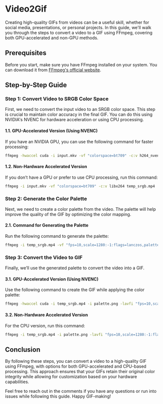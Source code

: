 # Video2Gif

Creating high-quality GIFs from videos can be a useful skill, whether for social media, presentations, or personal projects. In this guide, we'll walk you through the steps to convert a video to a GIF using FFmpeg, covering both GPU-accelerated and non-GPU methods.

## Prerequisites

Before you start, make sure you have FFmpeg installed on your system. You can download it from [FFmpeg's official website](https://ffmpeg.org/download.html).

## Step-by-Step Guide

### Step 1: Convert Video to SRGB Color Space

First, we need to convert the input video to an SRGB color space. This step is crucial to maintain color accuracy in the final GIF. You can do this using NVIDIA's NVENC for hardware acceleration or using CPU processing.

#### **1.1. GPU-Accelerated Version (Using NVENC)**

If you have an NVIDIA GPU, you can use the following command for faster processing:

```bash
ffmpeg -hwaccel cuda -i input.mkv -vf "colorspace=bt709" -c:v h264_nvenc temp_srgb.mp4
```

#### **1.2. Non-Hardware Accelerated Version**

If you don’t have a GPU or prefer to use CPU processing, run this command:

```bash
ffmpeg -i input.mkv -vf "colorspace=bt709" -c:v libx264 temp_srgb.mp4
```

### Step 2: Generate the Color Palette

Next, we need to create a color palette from the video. The palette will help improve the quality of the GIF by optimizing the color mapping.

#### **2.1. Command for Generating the Palette**

Run the following command to generate the palette:

```bash
ffmpeg -i temp_srgb.mp4 -vf "fps=10,scale=1280:-1:flags=lanczos,palettegen" -frames:v 1 palette.png
```

### Step 3: Convert the Video to GIF

Finally, we’ll use the generated palette to convert the video into a GIF.

#### **3.1. GPU-Accelerated Version (Using NVENC)**

Use the following command to create the GIF while applying the color palette:

```bash
ffmpeg -hwaccel cuda -i temp_srgb.mp4 -i palette.png -lavfi "fps=10,scale=1280:-1:flags=lanczos [x]; [x][1:v] paletteuse" output.gif
```

#### **3.2. Non-Hardware Accelerated Version**

For the CPU version, run this command:

```bash
ffmpeg -i temp_srgb.mp4 -i palette.png -lavfi "fps=10,scale=1280:-1:flags=lanczos [x]; [x][1:v] paletteuse" output.gif
```

## Conclusion

By following these steps, you can convert a video to a high-quality GIF using FFmpeg, with options for both GPU-accelerated and CPU-based processing. This approach ensures that your GIFs retain their original color integrity while allowing for customization based on your hardware capabilities.

Feel free to reach out in the comments if you have any questions or run into issues while following this guide. Happy GIF-making!
